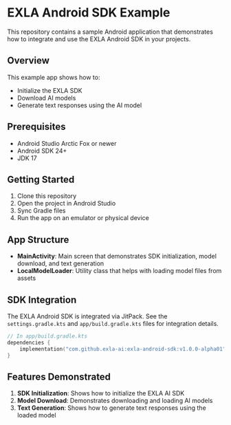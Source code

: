 # EXLA Android SDK Example

This repository contains a sample Android application that demonstrates how to integrate and use the EXLA Android SDK in your projects.

## Overview

This example app shows how to:
- Initialize the EXLA SDK
- Download AI models
- Generate text responses using the AI model

## Prerequisites

- Android Studio Arctic Fox or newer
- Android SDK 24+
- JDK 17

## Getting Started

1. Clone this repository
2. Open the project in Android Studio
3. Sync Gradle files
4. Run the app on an emulator or physical device

## App Structure

- **MainActivity**: Main screen that demonstrates SDK initialization, model download, and text generation
- **LocalModelLoader**: Utility class that helps with loading model files from assets

## SDK Integration

The EXLA Android SDK is integrated via JitPack. See the `settings.gradle.kts` and `app/build.gradle.kts` files for integration details.

```kotlin
// In app/build.gradle.kts
dependencies {
    implementation("com.github.exla-ai:exla-android-sdk:v1.0.0-alpha01")
}
```

## Features Demonstrated

1. **SDK Initialization**: Shows how to initialize the EXLA AI SDK
2. **Model Download**: Demonstrates downloading and loading AI models
3. **Text Generation**: Shows how to generate text responses using the loaded model

